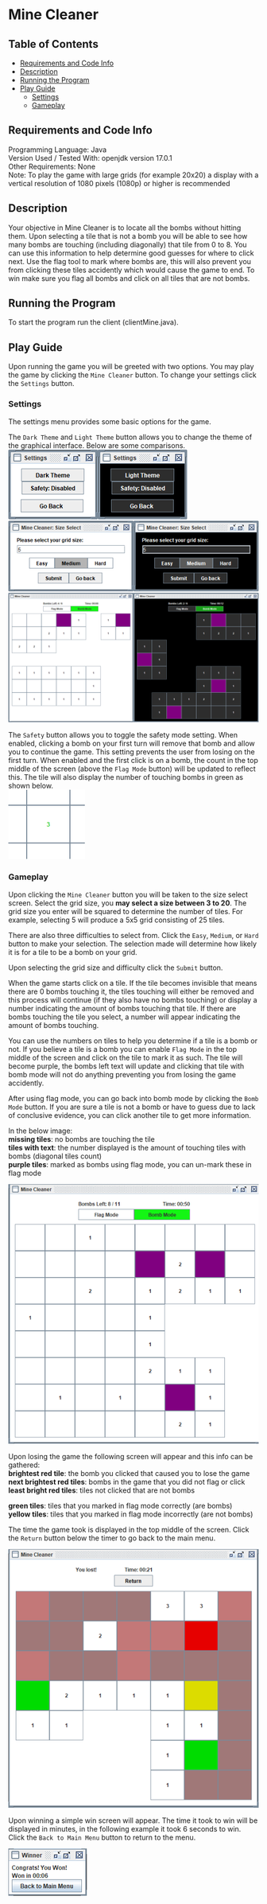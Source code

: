 # Mine Cleaner

## Table of Contents
- [Requirements and Code Info](#requirements-and-code-info)
- [Description](#description)
- [Running the Program](#running-the-program)
- [Play Guide](#play-guide)
	- [Settings](#settings)
	- [Gameplay](#gameplay)


## Requirements and Code Info
Programming Language: Java\
Version Used / Tested With: openjdk version 17.0.1\
Other Requirements: None\
Note: To play the game with large grids (for example 20x20) a display with a vertical resolution of 1080 pixels (1080p) or higher is recommended

## Description
Your objective in Mine Cleaner is to locate all the bombs without hitting them. Upon selecting a tile that is not a bomb you will be able to see how many bombs are touching (including diagonally) that tile from 0 to 8. You can use this information to help determine good guesses for where to click next. Use the flag tool to mark where bombs are, this will also prevent you from clicking these tiles accidently which would cause the game to end. To win make sure you flag all bombs and click on all tiles that are not bombs.

## Running the Program
To start the program run the client (clientMine.java).

## Play Guide
Upon running the game you will be greeted with two options. You may play the game by clicking the `Mine Cleaner` button. To change your settings click the `Settings` button.

### Settings
The settings menu provides some basic options for the game.

The `Dark Theme` and `Light Theme` button allows you to change the theme of the graphical interface. Below are some comparisons.\
![The settings menu in light theme and dark theme](resources/settingsMenuComparison.png)
![The size and difficulty selection menu in light theme and dark theme](resources/sizeSelectComparison.png)
![The game interface in light theme and dark theme](resources/inGameComparison.png)

The `Safety` button allows you to toggle the safety mode setting. When enabled, clicking a bomb on your first turn will remove that bomb and allow you to continue the game. This setting prevents the user from losing on the first turn. When enabled and the first click is on a bomb, the count in the top middle of the screen (above the `Flag Mode` button) will be updated to reflect this. The tile will also display the number of touching bombs in green as shown below.\
![Green text appears when you click a bomb on the first turn with safety mode enabled](resources/greenTile.png)

### Gameplay
Upon clicking the `Mine Cleaner` button you will be taken to the size select screen. Select the grid size, you **may select a size between 3 to 20**. The grid size you enter will be squared to determine the number of tiles. For example, selecting 5 will produce a 5x5 grid consisting of 25 tiles.

There are also three difficulties to select from. Click the `Easy`, `Medium`, or `Hard` button to make your selection. The selection made will determine how likely it is for a tile to be a bomb on your grid.

Upon selecting the grid size and difficulty click the `Submit` button.

When the game starts click on a tile. If the tile becomes invisible that means there are 0 bombs touching it, the tiles touching will either be removed and this process will continue (if they also have no bombs touching) or display a number indicating the amount of bombs touching that tile. If there are bombs touching the tile you select, a number will appear indicating the amount of bombs touching.

You can use the numbers on tiles to help you determine if a tile is a bomb or not. If you believe a tile is a bomb you can enable `Flag Mode` in the top middle of the screen and click on the tile to mark it as such. The tile will become purple, the bombs left text will update and clicking that tile with bomb mode will not do anything preventing you from losing the game accidently.

After using flag mode, you can go back into bomb mode by clicking the `Bomb Mode` button. If you are sure a tile is not a bomb or have to guess due to lack of conclusive evidence, you can click another tile to get more information.

In the below image:\
**missing tiles**: no bombs are touching the tile\
**tiles with text**: the number displayed is the amount of touching tiles with bombs (diagonal tiles count)\
**purple tiles**: marked as bombs using flag mode, you can un-mark these in flag mode

![What a typical game may look like while playing](resources/mineCleanerGame.png)

Upon losing the game the following screen will appear and this info can be gathered:\
**brightest red tile**: the bomb you clicked that caused you to lose the game\
**next brightest red tiles**: bombs in the game that you did not flag or click\
**least bright red tiles**: tiles not clicked that are not bombs

**green tiles**: tiles that you marked in flag mode correctly (are bombs)\
**yellow tiles**: tiles that you marked in flag mode incorrectly (are not bombs)

The time the game took is displayed in the top middle of the screen. Click the `Return` button below the timer to go back to the main menu.

![What is displayed after losing a game](resources/lostGame.png)

Upon winning a simple win screen will appear. The time it took to win will be displayed in minutes, in the following example it took 6 seconds to win. Click the `Back to Main Menu` button to return to the menu.

![What is displayed after winning a game](resources/winScreen.png)

